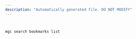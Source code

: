 ```yaml
---
description: "Automatically generated file. DO NOT MODIFY"
---
```


```bash


mgc search bookmarks list

```